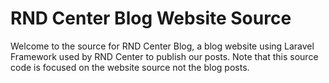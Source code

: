 # RND Center Blog Website Source

Welcome to the source for RND Center Blog, a blog website using Laravel Framework used by RND Center to publish our posts. Note that this source code is focused on the website source not the blog posts.